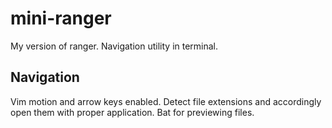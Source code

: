 # mini-ranger
My version of ranger. Navigation utility in terminal.

## Navigation
Vim motion and arrow keys enabled.
Detect file extensions and accordingly open them with proper application.
Bat for previewing files.
